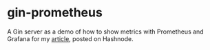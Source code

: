 # gin-prometheus
 A Gin server as a demo of how to show metrics with Prometheus and Grafana for my [article](https://carlosmv.hashnode.dev/monitoring-your-go-application-with-prometheus-and-grafana-a-step-by-step-guide), posted on Hashnode.
